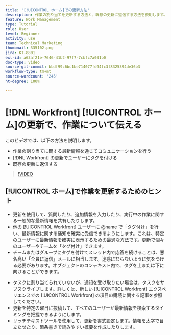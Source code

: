 ```yaml
---
title: '[!UICONTROL ホーム]での更新方法'
description: 作業の割り当てを更新する方法と、既存の更新に返信する方法を説明します。更新で  [!DNL Workfront]  ユーザーにタグを付けて、コミュニケーションについて通知されるようにします。
feature: Work Management
type: Tutorial
role: User
level: Beginner
activity: use
team: Technical Marketing
thumbnail: 335102.png
jira: KT-8801
exl-id: a63af21e-7646-41b2-97f7-7cbfc7a031b0
doc-type: video
source-git-commit: bbdf99c6bc1be714077fd94fc3f8325394de36b3
workflow-type: tm+mt
source-wordcount: '245'
ht-degree: 100%

---
```


# [!DNL Workfront] [!UICONTROL ホーム]の更新で、作業について伝える

このビデオでは、以下の方法を説明します。

* 作業の割り当てに関する最新情報を通じてコミュニケーションを行う
* [!DNL Workfront] の更新でユーザーにタグを付ける
* 既存の更新に返信する

>[!VIDEO](https://video.tv.adobe.com/v/3445278/?quality=12&learn=on&enablevpops=1&captions=jpn)

## [!UICONTROL ホーム]で作業を更新するためのヒント

* 更新を使用して、質問したり、追加情報を入力したり、実行中の作業に関する一般的な最新情報を共有したりします。
* 他の [!UICONTROL Workfront] ユーザーに @name で「タグ付け」を行い、最新情報に関する通知を確実に受信できるようにします。これは、特定のユーザーに最新情報を確実に表示するための最適な方法です。更新で個々のユーザーやチームを「タグ付け」できます。
* チームまたはグループにタグを付けてスレッド内で応答を続けることは、悪名高い「全員に返信」メールに相当します。迷惑にならないように気をつける必要があります。オブジェクトのコンテキスト内で、タグを上または下に向けることができます。

<!--
paragraph below needs a hyperlink to an article
-->

* タスクに割り当てられていないが、通知を受け取りたい場合は、タスクをサブスクライブします。詳しくは、新しい [!UICONTROL Workfront] エクスペリエンスでの [!UICONTROL Workfront] の項目の購読に関する記事を参照してください。
* 更新を特定の曜日に投稿して、すべてのユーザーが最新情報を検索するタイミングを把握できるようにします。
* リッチテキストツールを使用して、更新を書式設定します。情報を太字で目立たせたり、箇条書きで読みやすい概要を作成したりします。

<!--
learn more URLs
-->
